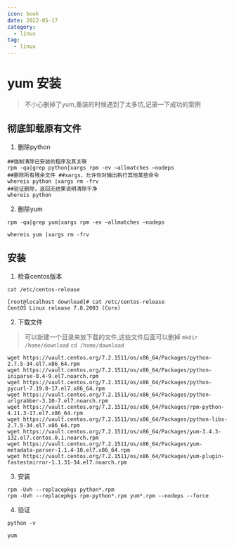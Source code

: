 ```yaml
---
icon: book
date: 2022-05-17
category:
  - linux
tag:
  - linux
---
```


# yum 安装

> 不小心删掉了yum,重装的时候遇到了太多坑,记录一下成功的案例

## 彻底卸载原有文件

1. 删除python

```shell script
##强制清除已安装的程序及其关联
rpm -qa|grep python|xargs rpm -ev –allmatches –nodeps 
##删除所有残余文件 ##xargs，允许你对输出执行其他某些命令
whereis python |xargs rm -frv 
##验证删除，返回无结果说明清除干净
whereis python 
```

2. 删除yum

```shell script
rpm -qa|grep yum|xargs rpm -ev –allmatches –nodeps

whereis yum |xargs rm -frv
```

## 安装

1. 检查centos版本

```shell script
cat /etc/centos-release

[root@localhost download]# cat /etc/centos-release
CentOS Linux release 7.8.2003 (Core)
```

2. 下载文件

> 可以新建一个目录来放下载的文件,这些文件后面可以删掉 `mkdir /home/download` `cd /home/download`

```shell script
wget https://vault.centos.org/7.2.1511/os/x86_64/Packages/python-2.7.5-34.el7.x86_64.rpm
wget https://vault.centos.org/7.2.1511/os/x86_64/Packages/python-iniparse-0.4-9.el7.noarch.rpm
wget https://vault.centos.org/7.2.1511/os/x86_64/Packages/python-pycurl-7.19.0-17.el7.x86_64.rpm
wget https://vault.centos.org/7.2.1511/os/x86_64/Packages/python-urlgrabber-3.10-7.el7.noarch.rpm
wget https://vault.centos.org/7.2.1511/os/x86_64/Packages/rpm-python-4.11.3-17.el7.x86_64.rpm
wget https://vault.centos.org/7.2.1511/os/x86_64/Packages/python-libs-2.7.5-34.el7.x86_64.rpm
wget https://vault.centos.org/7.2.1511/os/x86_64/Packages/yum-3.4.3-132.el7.centos.0.1.noarch.rpm
wget https://vault.centos.org/7.2.1511/os/x86_64/Packages/yum-metadata-parser-1.1.4-10.el7.x86_64.rpm
wget https://vault.centos.org/7.2.1511/os/x86_64/Packages/yum-plugin-fastestmirror-1.1.31-34.el7.noarch.rpm
```

3. 安装

```shell script
rpm -Uvh --replacepkgs python*.rpm
rpm -Uvh --replacepkgs rpm-python*.rpm yum*.rpm --nodeps --force
```

4. 验证

```shell script
python -v

yum
```

